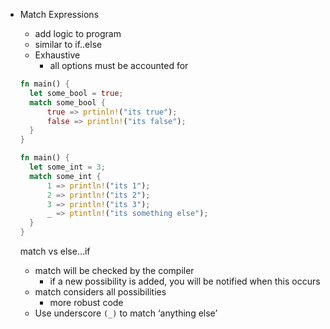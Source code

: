 - Match Expressions

  - add logic to program
  - similar to if..else
  - Exhaustive
    - all options must be accounted for

  ```rust
  fn main() {
  	let some_bool = true;
  	match some_bool {
  		true => prtinln!("its true");
  		false => println!("its false");
  	}
  }

  fn main() {
  	let some_int = 3;
  	match some_int {
  		1 => println!("its 1");
  		2 => println!("its 2");
  		3 => println!("its 3");
  		_ => ptintln!("its something else");
  	}
  }
  ```

  match vs else…if

  - match will be checked by the compiler
    - if a new possibility is added, you will be notified when this occurs
  - match considers all possibilities
    - more robust code
  - Use underscore `(_)` to match ‘anything else’
